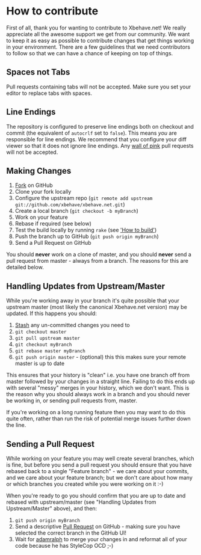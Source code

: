 # How to contribute

First of all, thank you for wanting to contribute to Xbehave.net! We really appreciate all the awesome support we get from our community. We want to keep it as easy as possible to contribute changes that get things working in your environment. There are a few guidelines that we need contributors to follow so that we can have a chance of keeping on top of things.

## Spaces not Tabs

Pull requests containing tabs will not be accepted. Make sure you set your editor to replace tabs with spaces.

## Line Endings

The repository is configured to preserve line endings both on checkout and commit (the equivalent of `autocrlf` set to `false`). This means *you* are responsible for line endings. We recommend that you configure your diff viewer so that it does not ignore line endings. Any [wall of pink](http://www.hanselman.com/blog/YoureJustAnotherCarriageReturnLineFeedInTheWall.aspx) pull requests will not be accepted.

## Making Changes

1. [Fork](http://help.github.com/forking/) on GitHub
1. Clone your fork locally
1. Configure the upstream repo (`git remote add upstream git://github.com/xbehave/xbehave.net.git`)
1. Create a local branch (`git checkout -b myBranch`)
1. Work on your feature
1. Rebase if required (see below)
1. Test the build locally by running `rake` (see ['How to build'](https://github.com/xbehave/xbehave.net/blob/master/how_to_build.md/))
1. Push the branch up to GitHub (`git push origin myBranch`)
1. Send a Pull Request on GitHub

You should **never** work on a clone of master, and you should **never** send a pull request from master - always from a branch. The reasons for this are detailed below.

## Handling Updates from Upstream/Master

While you're working away in your branch it's quite possible that your upstream master (most likely the canonical Xbehave.net version) may be updated. If this happens you should:

1. [Stash](http://progit.org/book/ch6-3.html) any un-committed changes you need to
1. `git checkout master`
1. `git pull upstream master`
1. `git checkout myBranch`
1. `git rebase master myBranch`
1. `git push origin master` - (optional) this this makes sure your remote master is up to date

This ensures that your history is "clean" i.e. you have one branch off from master followed by your changes in a straight line. Failing to do this ends up with several "messy" merges in your history, which we don't want. This is the reason why you should always work in a branch and you should never be working in, or sending pull requests from, master.

If you're working on a long running feature then you may want to do this quite often, rather than run the risk of potential merge issues further down the line.

## Sending a Pull Request

While working on your feature you may well create several branches, which is fine, but before you send a pull request you should ensure that you have rebased back to a single "Feature branch" - we care about your commits, and we care about your feature branch; but we don't care about how many or which branches you created while you were working on it :-)

When you're ready to go you should confirm that you are up to date and rebased with upstream/master (see "Handling Updates from Upstream/Master" above), and then:

1. `git push origin myBranch`
1. Send a descriptive [Pull Request](http://help.github.com/pull-requests/) on GitHub - making sure you have selected the correct branch in the GitHub UI!
1. Wait for [adamralph](https://github.com/adamralph) to merge your changes in and reformat all of your code because he has StyleCop OCD ;-)
